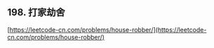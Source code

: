**198. 打家劫舍**  
---
[https://leetcode-cn.com/problems/house-robber/](https://leetcode-cn.com/problems/house-robber/)  
